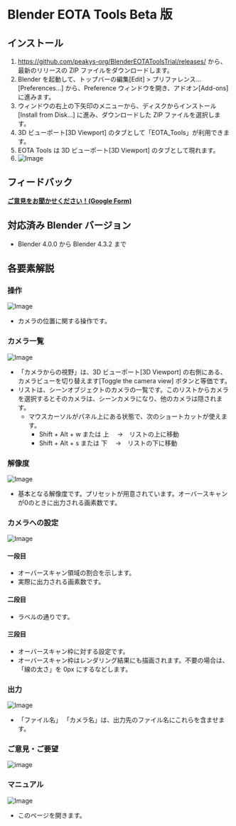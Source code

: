 # Blender EOTA Tools Beta 版
## インストール
1. https://github.com/peakys-org/BlenderEOTAToolsTrial/releases/ から、最新のリリースの ZIP ファイルをダウンロードします。
2. Blender を起動して、トップバーの編集[Edit] >  プリファレンス...[Preferences…] から、Preference ウィンドウを開き、アドオン[Add-ons] に進みます。
3. ウィンドウの右上の下矢印のメニューから、ディスクからインストール[Install from Disk...] に進み、ダウンロードした ZIP ファイルを選択します。
4. 3D ビューポート[3D Viewport] のタブとして「EOTA_Tools」が利用できます。
5. EOTA Tools は 3D ビューポート[3D Viewport] のタブとして現れます。
6. ![Image](https://github.com/user-attachments/assets/2b04d1c5-4a05-4d9a-a970-876cac39b20c)

## フィードバック
[**ご意見をお聞かせください！(Google Form)**](https://docs.google.com/forms/d/e/1FAIpQLSefeNHd3IgLEh-5zvnnR53sBz5-dhEXeFPGSsqIZxN-uO7UzQ/viewform?usp=sf_link)

## 対応済み Blender バージョン
- Blender 4.0.0 から Blender 4.3.2 まで

## 各要素解説

### 操作
![Image](https://github.com/user-attachments/assets/69fe51d9-caa8-4aef-a2b5-d1d35f7de167)

- カメラの位置に関する操作です。

### カメラ一覧
![Image](https://github.com/user-attachments/assets/bc800a33-b85f-4d57-ba41-be0c39a5f774)

- 「カメラからの視野」は、3D ビューポート[3D Viewport] の右側にある、カメラビューを切り替えます[Toggle the camera view] ボタンと等価です。
- リストは、シーンオブジェクトのカメラの一覧です。このリストからカメラを選択するとそのカメラは、シーンカメラになり、他のカメラは隠されます。
  - マウスカーソルがパネル上にある状態で、次のショートカットが使えます。
    - Shift + Alt + w  または 上　 →　リストの上に移動
    - Shift + Alt + s  または 下　 →　リストの下に移動

### 解像度
![Image](https://github.com/user-attachments/assets/d08d7864-5630-452b-9647-3def6a734111)

- 基本となる解像度です。プリセットが用意されています。オーバースキャンが0のときに出力される画素数です。

### カメラへの設定
![Image](https://github.com/user-attachments/assets/98985c0d-f0df-48ec-9dfc-dd12076fde2a)

#### 一段目
- オーバースキャン領域の割合を示します。
- 実際に出力される画素数です。

#### 二段目
- ラベルの通りです。

#### 三段目
- オーバースキャン枠に対する設定です。
- オーバースキャン枠はレンダリング結果にも描画されます。不要の場合は、「線の太さ」を 0px にするなどします。

### 出力
![Image](https://github.com/user-attachments/assets/b1388f1d-b099-463e-890f-e492a4de2b5c)

- 「ファイル名」 「カメラ名」は、出力先のファイル名にこれらを含ませます。

### ご意見・ご要望
![image](https://github.com/user-attachments/assets/a5e1d597-656c-4797-9cd0-43f7fcc6dc27)

### マニュアル
![Image](https://github.com/user-attachments/assets/b30a862e-b4f5-40bd-9a99-9d1aced6468b)

- このページを開きます。
